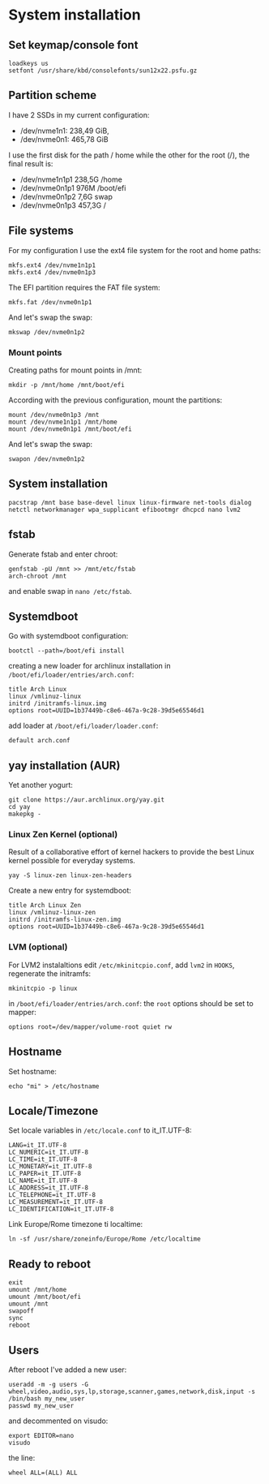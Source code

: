 # System installation

## Set keymap/console font
```
loadkeys us
setfont /usr/share/kbd/consolefonts/sun12x22.psfu.gz
```

## Partition scheme
I have 2 SSDs in my current configuration:
* /dev/nvme1n1: 238,49 GiB,
* /dev/nvme0n1: 465,78 GiB

I use the first disk for the path / home while the other for the root (/), the final result is:
* /dev/nvme1n1p1  238,5G /home
* /dev/nvme0n1p1  976M /boot/efi
* /dev/nvme0n1p2  7,6G swap
* /dev/nvme0n1p3  457,3G /

## File systems
For my configuration I use the ext4 file system for the root and home paths:
```
mkfs.ext4 /dev/nvme1n1p1
mkfs.ext4 /dev/nvme0n1p3
```
The EFI partition requires the FAT file system:
```
mkfs.fat /dev/nvme0n1p1
```
And let's swap the swap:
```
mkswap /dev/nvme0n1p2
```

### Mount points
Creating paths for mount points in /mnt:
```
mkdir -p /mnt/home /mnt/boot/efi
```
According with the previous configuration, mount the partitions:
```
mount /dev/nvme0n1p3 /mnt
mount /dev/nvme1n1p1 /mnt/home
mount /dev/nvme0n1p1 /mnt/boot/efi
```
And let's swap the swap:
```
swapon /dev/nvme0n1p2
```

## System installation
```
pacstrap /mnt base base-devel linux linux-firmware net-tools dialog netctl networkmanager wpa_supplicant efibootmgr dhcpcd nano lvm2
```

## fstab
Generate fstab and enter chroot:
```
genfstab -pU /mnt >> /mnt/etc/fstab
arch-chroot /mnt
```
and enable swap in `nano /etc/fstab`.

## Systemdboot
Go with systemdboot configuration:
```
bootctl --path=/boot/efi install
```
creating a new loader for archlinux installation in `/boot/efi/loader/entries/arch.conf`:
```
title Arch Linux
linux /vmlinuz-linux
initrd /initramfs-linux.img
options root=UUID=1b37449b-c8e6-467a-9c28-39d5e65546d1
```
add loader at `/boot/efi/loader/loader.conf`:
```
default arch.conf
```

## yay installation (AUR)
Yet another yogurt:
```
git clone https://aur.archlinux.org/yay.git
cd yay
makepkg -
```

### Linux Zen Kernel (optional)
Result of a collaborative effort of kernel hackers to provide the best Linux kernel possible for everyday systems. 
```
yay -S linux-zen linux-zen-headers
```

Create a new entry for systemdboot:
```
title Arch Linux Zen
linux /vmlinuz-linux-zen
initrd /initramfs-linux-zen.img
options root=UUID=1b37449b-c8e6-467a-9c28-39d5e65546d1
```

### LVM (optional)
For LVM2 instalaltions edit `/etc/mkinitcpio.conf`, add `lvm2` in `HOOKS`, regenerate the initramfs:
```
mkinitcpio -p linux
```
in `/boot/efi/loader/entries/arch.conf`: the `root` options should be set to mapper:
```
options root=/dev/mapper/volume-root quiet rw
```

## Hostname
Set hostname:
```
echo "mi" > /etc/hostname
```

## Locale/Timezone
Set locale variables in `/etc/locale.conf` to it_IT.UTF-8:
```
LANG=it_IT.UTF-8
LC_NUMERIC=it_IT.UTF-8
LC_TIME=it_IT.UTF-8
LC_MONETARY=it_IT.UTF-8
LC_PAPER=it_IT.UTF-8
LC_NAME=it_IT.UTF-8
LC_ADDRESS=it_IT.UTF-8
LC_TELEPHONE=it_IT.UTF-8
LC_MEASUREMENT=it_IT.UTF-8
LC_IDENTIFICATION=it_IT.UTF-8
```

Link Europe/Rome timezone ti localtime:
```
ln -sf /usr/share/zoneinfo/Europe/Rome /etc/localtime
```

## Ready to reboot
```
exit
umount /mnt/home
umount /mnt/boot/efi
umount /mnt
swapoff
sync
reboot
```

## Users
After reboot I've added a new user:
```
useradd -m -g users -G wheel,video,audio,sys,lp,storage,scanner,games,network,disk,input -s /bin/bash my_new_user
passwd my_new_user
```
and decommented on visudo:
```
export EDITOR=nano
visudo
```
the line:
```
wheel ALL=(ALL) ALL
```
